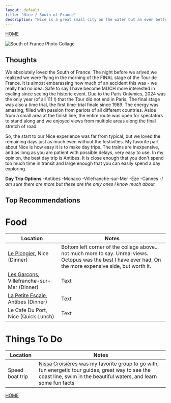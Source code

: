 ```yaml
---
layout: default
title: "Nice / South of France"
description: "Nice is a great small city on the water but an even better place to go for an abundance of day trips"
---
```

[HOME](/index.md)

![South of France Photo Collage](/img/SOF.png)

## Thoughts
We absolutely loved the South of France. The night before we arived we realized we were flying in the morning of the FINAL stage of the Tour de France. It is almost embarassing how much of an accident this was - we really had no idea. Safe to say I have become MUCH more interested in cycling since seeing the historic event. Due to the Paris Onlymics, 2024 was the only year (of all 111 !) that the Tour did not end in Paris. The final stage was also a time trial, the first time-trial finale since 1989. The energy was amazing, filled with passion from pariots of all different countries. Aside from a small area at the finish line, the entire route was open for spectators to stand along and we enjoyed views from multiple areas along the final stretch of road. 

So, the start to our Nice experience was far from typical, but we loved the remaining days just as much even without the festivities. My favorite part about Nice is how easy it is to make day trips. The trains are inexpensive, and as long as you are patient with possible delays, very easy to use. In my opinion, the best day trip is Antibes. It is close enough that you don't spend too much time in transit and large enough that you can easily spend a day exploring. 

**Day Trip Options**
-Antibes 
-Monaco
-Villefranche-sur-Mer
-Eze
-Cannes 
-*I am sure there are more but these are the only ones I know much about*

## Top Recommendations 
# Food

| Location | Notes |
| ----------- | ----------- |
| [Le Plongier](https://www.leplongeoir.com/en/home/), Nice (Dinner) | Bottom left corner of the collage above... not much more to say. Unreal views. Octopus was the best I have ever had. On the more expensive side, but worth it. |
| [Les Garcons](https://www.instagram.com/lesgarconsvillefranche/), Villefranche-sur-Mer (Dinner) | Text |
| [La Petite Escale](https://www.tripadvisor.com/Restaurant_Review-g187217-d13220201-Reviews-La_Petite_Escale-Antibes_French_Riviera_Cote_d_Azur_Provence_Alpes_Cote_d_Azur.html), Antibes (Dinner) | Text |
| Le Cafe Du Port, Nice (Quick Lunch) | Text | 

# Things To Do

| Location | Notes |
| ----------- | ----------- |
| Speed boat trip | [Nissa Croisières](https://nissacroisieres.com/) was my favorite group to go with, fun energetic tour guides, great way to see the coast line, swim in the beautiful waters, and learn some fun facts |



[HOME](/index.md)
